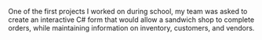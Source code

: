 One of the first projects I worked on during school, my team was asked to create an interactive C# form that would allow a sandwich shop to complete orders, while maintaining information on inventory, customers, and vendors.
